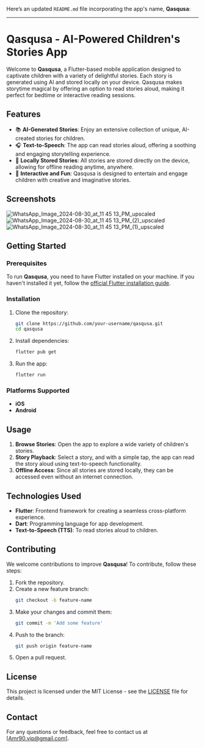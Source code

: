 Here’s an updated `README.md` file incorporating the app's name, **Qasqusa**:

---

# Qasqusa - AI-Powered Children's Stories App

Welcome to **Qasqusa**, a Flutter-based mobile application designed to captivate children with a variety of delightful stories. Each story is generated using AI and stored locally on your device. Qasqusa makes storytime magical by offering an option to read stories aloud, making it perfect for bedtime or interactive reading sessions.

## Features

- 📚 **AI-Generated Stories**: Enjoy an extensive collection of unique, AI-created stories for children.
- 🎧 **Text-to-Speech**: The app can read stories aloud, offering a soothing and engaging storytelling experience.
- 📂 **Locally Stored Stories**: All stories are stored directly on the device, allowing for offline reading anytime, anywhere.
- 🌙 **Interactive and Fun**: Qasqusa is designed to entertain and engage children with creative and imaginative stories.

## Screenshots
![WhatsApp_Image_2024-08-30_at_11 45 13_PM_upscaled](https://github.com/user-attachments/assets/4737059e-555a-4790-92b1-6152cfe788b6)
![WhatsApp_Image_2024-08-30_at_11 45 13_PM_(2)_upscaled](https://github.com/user-attachments/assets/3b714e3b-a843-40c2-80df-76fefd63f68e)
![WhatsApp_Image_2024-08-30_at_11 45 13_PM_(1)_upscaled](https://github.com/user-attachments/assets/6eebc98e-24ca-4a25-ba47-7496be565cf6)


## Getting Started

### Prerequisites

To run **Qasqusa**, you need to have Flutter installed on your machine. If you haven't installed it yet, follow the [official Flutter installation guide](https://flutter.dev/docs/get-started/install).

### Installation

1. Clone the repository:
   ```bash
   git clone https://github.com/your-username/qasqusa.git
   cd qasqusa
   ```

2. Install dependencies:
   ```bash
   flutter pub get
   ```

3. Run the app:
   ```bash
   flutter run
   ```

### Platforms Supported

- **iOS**
- **Android**

## Usage

1. **Browse Stories**: Open the app to explore a wide variety of children's stories.
2. **Story Playback**: Select a story, and with a simple tap, the app can read the story aloud using text-to-speech functionality.
3. **Offline Access**: Since all stories are stored locally, they can be accessed even without an internet connection.

## Technologies Used

- **Flutter**: Frontend framework for creating a seamless cross-platform experience.
- **Dart**: Programming language for app development.
- **Text-to-Speech (TTS)**: To read stories aloud to children.

## Contributing

We welcome contributions to improve **Qasqusa**! To contribute, follow these steps:

1. Fork the repository.
2. Create a new feature branch:
   ```bash
   git checkout -b feature-name
   ```
3. Make your changes and commit them:
   ```bash
   git commit -m 'Add some feature'
   ```
4. Push to the branch:
   ```bash
   git push origin feature-name
   ```
5. Open a pull request.

## License

This project is licensed under the MIT License - see the [LICENSE](LICENSE) file for details.

## Contact

For any questions or feedback, feel free to contact us at [Amr90.vip@gmail.com].

